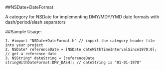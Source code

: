 ##NSDate+DateFormat

A category for NSDate for implementing DMY/MDY/YMD date formats with dash/period/slash separators

##Sample Usage:

```
1. #import "NSDate+DateFormat.h" // import the category header file into your project
2. NSDate* referenceDate = [NSDate dateWithTimeIntervalSince1970:0]; // get a reference date 
3. NSString* dateString = [referenceDate stringWithDateFormat:DMY_DASH]; // dateString is "01-01-1970"
```

